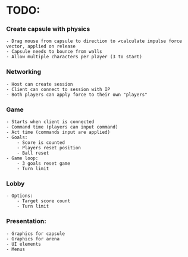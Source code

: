 # TODO: 

### Create capsule with physics
    - Drag mouse from capsule to direction to ✔️calculate impulse force vector, applied on release
    - Capsule needs to bounce from walls 
    - Allow multiple characters per player (3 to start)

### Networking
    - Host can create session
    - Client can connect to session with IP
    - Both players can apply force to their own "players"

### Game
    - Starts when client is connected  
    - Command time (players can input command)
    - Act time (commands input are applied)
    - Goals:
        - Score is counted
        - Players reset position
        - Ball reset
    - Game loop:
        - 3 goals reset game
        - Turn limit

### Lobby
    - Options:
        - Target score count 
        - Turn limit

### Presentation:
    - Graphics for capsule
    - Graphics for arena
    - UI elements
    - Menus